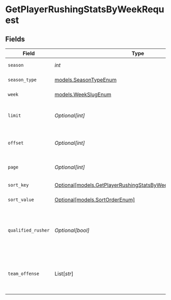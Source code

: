 # GetPlayerRushingStatsByWeekRequest


## Fields

| Field                                                                                                                      | Type                                                                                                                       | Required                                                                                                                   | Description                                                                                                                | Example                                                                                                                    |
| -------------------------------------------------------------------------------------------------------------------------- | -------------------------------------------------------------------------------------------------------------------------- | -------------------------------------------------------------------------------------------------------------------------- | -------------------------------------------------------------------------------------------------------------------------- | -------------------------------------------------------------------------------------------------------------------------- |
| `season`                                                                                                                   | *int*                                                                                                                      | :heavy_check_mark:                                                                                                         | Season year                                                                                                                | 2025                                                                                                                       |
| `season_type`                                                                                                              | [models.SeasonTypeEnum](../models/seasontypeenum.md)                                                                       | :heavy_check_mark:                                                                                                         | Type of season                                                                                                             | REG                                                                                                                        |
| `week`                                                                                                                     | [models.WeekSlugEnum](../models/weekslugenum.md)                                                                           | :heavy_check_mark:                                                                                                         | Week identifier                                                                                                            |                                                                                                                            |
| `limit`                                                                                                                    | *Optional[int]*                                                                                                            | :heavy_minus_sign:                                                                                                         | Maximum number of players to return                                                                                        | 50                                                                                                                         |
| `offset`                                                                                                                   | *Optional[int]*                                                                                                            | :heavy_minus_sign:                                                                                                         | Number of records to skip for pagination                                                                                   | 0                                                                                                                          |
| `page`                                                                                                                     | *Optional[int]*                                                                                                            | :heavy_minus_sign:                                                                                                         | Page number for pagination                                                                                                 | 1                                                                                                                          |
| `sort_key`                                                                                                                 | [Optional[models.GetPlayerRushingStatsByWeekQueryParamSortKey]](../models/getplayerrushingstatsbyweekqueryparamsortkey.md) | :heavy_minus_sign:                                                                                                         | Field to sort by                                                                                                           | yds                                                                                                                        |
| `sort_value`                                                                                                               | [Optional[models.SortOrderEnum]](../models/sortorderenum.md)                                                               | :heavy_minus_sign:                                                                                                         | Sort direction                                                                                                             | DESC                                                                                                                       |
| `qualified_rusher`                                                                                                         | *Optional[bool]*                                                                                                           | :heavy_minus_sign:                                                                                                         | Filter to only qualified rushers (minimum attempts threshold)                                                              | false                                                                                                                      |
| `team_offense`                                                                                                             | List[*str*]                                                                                                                | :heavy_minus_sign:                                                                                                         | Filter by specific team IDs (supports multiple teams)                                                                      | [<br/>"3900",<br/>"3200"<br/>]                                                                                             |